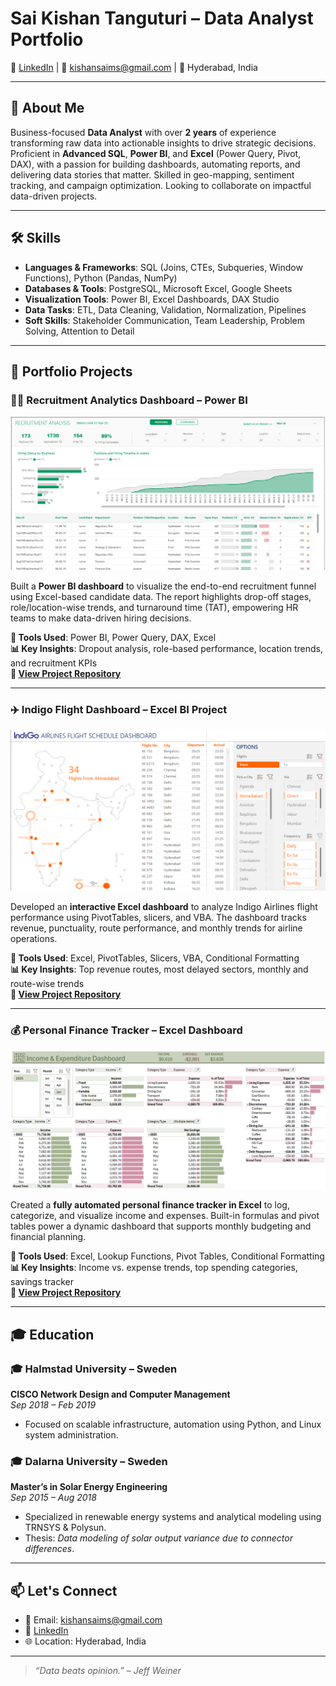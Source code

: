 # Sai Kishan Tanguturi – Data Analyst Portfolio

🔗 [LinkedIn](https://www.linkedin.com/in/saikishans) | 📧 kishansaims@gmail.com | 📍 Hyderabad, India

---

## 🧠 About Me

Business-focused **Data Analyst** with over **2 years** of experience transforming raw data into actionable insights to drive strategic decisions. Proficient in **Advanced SQL**, **Power BI**, and **Excel** (Power Query, Pivot, DAX), with a passion for building dashboards, automating reports, and delivering data stories that matter. Skilled in geo-mapping, sentiment tracking, and campaign optimization. Looking to collaborate on impactful data-driven projects.

---

## 🛠️ Skills

- **Languages & Frameworks**: SQL (Joins, CTEs, Subqueries, Window Functions), Python (Pandas, NumPy)
- **Databases & Tools**: PostgreSQL, Microsoft Excel, Google Sheets
- **Visualization Tools**: Power BI, Excel Dashboards, DAX Studio
- **Data Tasks**: ETL, Data Cleaning, Validation, Normalization, Pipelines
- **Soft Skills**: Stakeholder Communication, Team Leadership, Problem Solving, Attention to Detail

---
## 📁 Portfolio Projects

### 🧑‍💼 Recruitment Analytics Dashboard – Power BI

![Recruitment Dashboard Screenshot](Dashboard_Snapshot.png)

Built a **Power BI dashboard** to visualize the end-to-end recruitment funnel using Excel-based candidate data. The report highlights drop-off stages, role/location-wise trends, and turnaround time (TAT), empowering HR teams to make data-driven hiring decisions.

**🔧 Tools Used**: Power BI, Power Query, DAX, Excel  
**📊 Key Insights**: Dropout analysis, role-based performance, location trends, and recruitment KPIs  
**🔗 [View Project Repository](link-to-repo)**

---

### ✈️ Indigo Flight Dashboard – Excel BI Project

![Flight Dashboard Screenshot](Airlines-Dashboard.png)

Developed an **interactive Excel dashboard** to analyze Indigo Airlines flight performance using PivotTables, slicers, and VBA. The dashboard tracks revenue, punctuality, route performance, and monthly trends for airline operations.

**🔧 Tools Used**: Excel, PivotTables, Slicers, VBA, Conditional Formatting  
**📊 Key Insights**: Top revenue routes, most delayed sectors, monthly and route-wise trends  
**🔗 [View Project Repository](link-to-repo)**

---

### 💰 Personal Finance Tracker – Excel Dashboard

![Finance Dashboard Screenshot](Income_Tracker.png)

Created a **fully automated personal finance tracker in Excel** to log, categorize, and visualize income and expenses. Built-in formulas and pivot tables power a dynamic dashboard that supports monthly budgeting and financial planning.

**🔧 Tools Used**: Excel, Lookup Functions, Pivot Tables, Conditional Formatting  
**📊 Key Insights**: Income vs. expense trends, top spending categories, savings tracker  
**🔗 [View Project Repository](link-to-repo)**

---

## 🎓 Education

### 🎓 Halmstad University – Sweden  
**CISCO Network Design and Computer Management**  
*Sep 2018 – Feb 2019*  
- Focused on scalable infrastructure, automation using Python, and Linux system administration.

### 🎓 Dalarna University – Sweden  
**Master’s in Solar Energy Engineering**  
*Sep 2015 – Aug 2018*  
- Specialized in renewable energy systems and analytical modeling using TRNSYS & Polysun.  
- Thesis: *Data modeling of solar output variance due to connector differences*.

---

## 📫 Let's Connect

- 📧 Email: kishansaims@gmail.com  
- 💼 [LinkedIn](https://www.linkedin.com/in/saikishans)  
- 🌐 Location: Hyderabad, India  

---

> _“Data beats opinion.” – Jeff Weiner_
